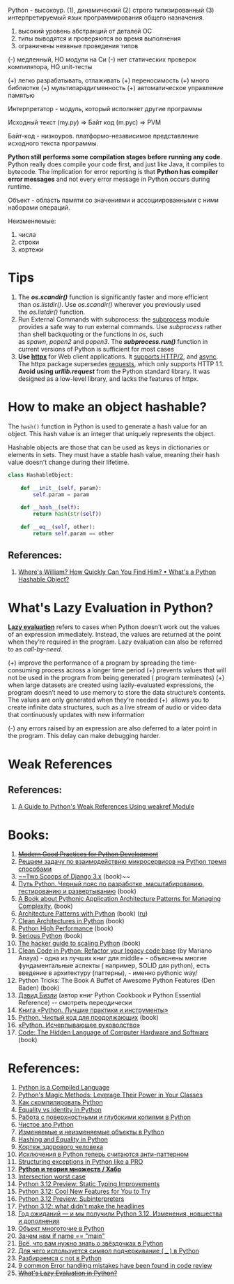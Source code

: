 Python - высокоур. (1), динамический (2) строго типизированный (3) интерпретируемый язык программирования общего назначения.
1. высокий уровень абстракций от деталей ОС
2. типы выводятся и проверяются во время выполнения
3. ограничены неявные проведения типов

(-) медленный, НО модули на Си
(-) нет статических проверок компилятора, НО unit-тесты

(+) легко разрабатывать, отлаживать
(+) переносимость
(+) много библиотке
(+) мультипарадигменность 
(+) автоматическое управление памятью

Интерпретатор - модуль, который исполняет другие программы

Исходный текст (my.py) => Байт код (m.pyc) => PVM 

Байт-код - низкоуров. платформо-независимое представление исходного текста программы.

**Python still performs some compilation stages before running any code**. Python really does compile your code first, and just like Java, it compiles to bytecode. The implication for error reporting is that **Python has compiler error messages** and not every error message in Python occurs during runtime.

Объект - область памяти со значениями и ассоциированными с ними наборами операций.

Неизменяемые:
1. числа
2. строки 
3. кортежи

# Tips

1. The **_os.scandir()_** function is significantly faster and more efficient than _os.listdir()_. Use _os.scandir()_ wherever you previously used the _os.listdir()_ function.
2. Run External Commands with subprocess: the [subprocess](https://docs.python.org/3/library/subprocess.html) module provides a safe way to run external commands. Use _subprocess_ rather than shell backquoting or the functions in _os_, such as _spawn_, _popen2_ and _popen3_. The **_subprocess.run()_** function in current versions of Python is sufficient for most cases
3. **Use [httpx](https://www.python-httpx.org/)** for Web client applications. It [supports HTTP/2](https://www.python-httpx.org/http2/), and [async](https://www.python-httpx.org/async/). The httpx package supersedes [requests](https://requests.readthedocs.io/en/latest/), which only supports HTTP 1.1. **Avoid using _urllib.request_** from the Python standard library. It was designed as a low-level library, and lacks the features of httpx.

# How to make an object hashable?

The `hash()` function in Python is used to generate a hash value for an object. This hash value is an integer that uniquely represents the object.

Hashable objects are those that can be used as keys in dictionaries or elements in sets. They must have a stable hash value, meaning their hash value doesn't change during their lifetime.

```Python
class HashableObject:  
  
    def __init__(self, param):  
        self.param = param  
  
    def __hash__(self):  
        return hash(str(self))
  
    def __eq__(self, other):  
        return self.param == other
```

## References:

1. [Where's William? How Quickly Can You Find Him? • What's a Python Hashable Object?](https://www.thepythoncodingstack.com/p/wheres-william-python-hash-hashable)

# What's Lazy Evaluation in Python?

**[Lazy evaluation](https://en.wikipedia.org/wiki/Lazy_evaluation)** refers to cases when Python doesn’t work out the values of an expression immediately. Instead, the values are returned at the point when they’re required in the program. Lazy evaluation can also be referred to as _call-by-need_.

(+) improve the performance of a program by spreading the time-consuming process across a longer time period
(+) prevents values that will not be used in the program from being generated ( program terminates)
(+) when large datasets are created using lazily-evaluated expressions, the program doesn’t need to use memory to store the data structure’s contents. The values are only generated when they’re needed
(+)  allows you to create infinite data structures, such as a live stream of audio or video data that continuously updates with new information

(-) any errors raised by an expression are also deferred to a later point in the program. This delay can make debugging harder.

# Weak References

## References:

1. [A Guide to Python's Weak References Using weakref Module](https://martinheinz.dev/blog/112)
# Books:

1. ~~[Modern Good Practices for Python Development](https://www.stuartellis.name/articles/python-modern-practices/)~~
2. [Решаем задачу по взаимодействию микросервисов на Python тремя способами](https://habr.com/ru/companies/selectel/articles/724278/)
3. [~~Two Scoops of Django 3.x](http://libgen.rs/book/index.php?md5=E0DACBC45EF304D4CF7A1834ADC0688E) (book)~~
4. [Путь Python. Черный пояс по разработке, масштабированию, тестированию и развертыванию](http://libgen.rs/book/index.php?md5=5A6DBBD2EE098B4C7814F83D1DB7E023) (book)
5. [A Book about Pythonic Application Architecture Patterns for Managing Complexity.](https://github.com/cosmicpython/book) (book)
6. [Architecture Patterns with Python](http://libgen.rs/book/index.php?md5=3C25B72C2A1F697493D2154568C2548A) (book) ([ru](https://habr.com/ru/company/piter/blog/588060/))
7. [Clean Architectures in Python](http://libgen.rs/book/index.php?md5=3F143E1E2FDA15BF076E00F9166C8923) (book)
8. [Python High Performance](http://libgen.rs/book/index.php?md5=38086B4AEAB05B123654486E9D26B013) (book)
9. [Serious Python](http://libgen.rs/book/index.php?md5=9CBE93B588D4CD54CD120C02A7945A9D) (book)
10. [The hacker guide to scaling Python](http://libgen.rs/book/index.php?md5=5F2AC324A3E9EFE5E823B717B5A87894) (book)
11. [Clean Code in Python: Refactor your legacy code base](http://libgen.rs/book/index.php?md5=3AA57D783700133B60D5CE69BC731066) (by Mariano Anaya) - одна из лучших книг для middle+ - объяснены многие фундаментальные аспекты ( например, SOLID для python), есть введение в архитектуру (паттерны), - именно pythonic way/
12. Python Tricks: The Book A Buffet of Awesome Python Features (Den Baden) (book)
13. [Дэвид Бизли](https://www.youtube.com/user/dabeazllc/videos) (автор книг Python Cookbook и Python Essential Reference) -- смотреть переодически
14. [Книга «Python. Лучшие практики и инструменты»](https://habr.com/ru/company/piter/blog/556786/)
15. [Python. Чистый код для продолжающих](http://libgen.rs/book/index.php?md5=E49284A956AA70798160D0E2C1ABA195) (book)
16. [«Python. Исчерпывающее руководство»](http://libgen.rs/book/index.php?md5=9FFD0F039915B302BB804168FB51D358)
17. [Code: The Hidden Language of Computer Hardware and Software](http://libgen.rs/book/index.php?md5=130395E5B96E02116CCEA941BCB42DDD) (book)

# References:

1. [Python is a Compiled Language](!https://eddieantonio.ca/blog/2023/10/25/python-is-a-compiled-language/)
2. [Python's Magic Methods: Leverage Their Power in Your Classes](https://realpython.com/python-magic-methods/#retrieving-attributes)
3. [Как скомпилировать Python](https://habr.com/ru/companies/exness/articles/542106/)
4. [Equality vs identity in Python](https://www.pythonmorsels.com/equality-vs-identity/)
5. [Работа с поверхностными и глубокими копиями в Python](https://habr.com/ru/companies/ruvds/articles/702486/)
6. [Чистое зло Python](https://habr.com/ru/companies/oleg-bunin/articles/485960/)
7. [Изменяемые и неизменяемые объекты в Python](https://habr.com/ru/companies/otus/articles/664302/)
8. [Hashing and Equality in Python](!https://eng.lyft.com/hashing-and-equality-in-python-2ea8c738fb9d)
9. [Кортеж здорового человека](https://habr.com/ru/articles/438162/)
10. [Исключения в Python теперь считаются анти-паттерном](https://habr.com/ru/companies/oleg-bunin/articles/445234/)
11. [Structuring exceptions in Python like a PRO](https://guicommits.com/how-to-structure-exception-in-python-like-a-pro/)
12. [**Python и теория множеств / Хабр**](https://habr.com/ru/post/516858/)
13. [Intersection worst case](https://www.notion.so/Python-cbacb905d0ea43f5b5bac1fadb228bc4?pvs=21)
14. [Python 3.12 Preview: Static Typing Improvements](https://realpython.com/python312-typing/)
15. [Python 3.12: Cool New Features for You to Try](https://realpython.com/python312-new-features/)
16. [Python 3.12 Preview: Subinterpreters](https://realpython.com/python312-subinterpreters/)
17. [Python 3.12: what didn't make the headlines](https://www.bitecode.dev/p/python-312-what-didnt-make-the-headlines)
18. [Год ожиданий — и мы получили Python 3.12. Изменения, новшества и дополнения](https://habr.com/ru/companies/selectel/articles/761914/)
19. [Объект многоточие в Python](https://habr.com/ru/companies/otus/articles/716174/)
20. [Зачем нам if name == "main"](https://teletype.in/@pythontalk/if_name_name)
21. [Всё, что вам нужно знать о звёздочках в Python](https://teletype.in/@pythontalk/python_asteriks)
22. [Для чего используется символ подчеркивание ( _ ) в Python](https://webdevblog.ru/dlya-chego-ispolzuetsya-simvol-podcherkivanie-_-v-python/)
23. [Разбираемся с not в Python](https://habr.com/ru/companies/otus/articles/542474/)
24. [9 common Error handling mistakes have been found in code review](https://iorilan.medium.com/9-common-error-handling-mistakes-have-been-found-in-code-review-ab935955283d)
25. ~~[What's Lazy Evaluation in Python?](https://realpython.com/python-lazy-evaluation/)~~
